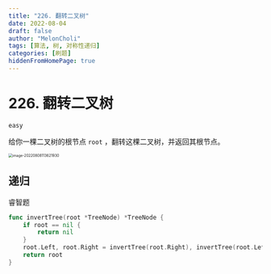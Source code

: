 ```yaml
---
title: "226. 翻转二叉树"
date: 2022-08-04
draft: false
author: "MelonCholi"
tags: [算法, 树, 对称性递归]
categories: [刷题]
hiddenFromHomePage: true
---
```


# 226. 翻转二叉树

`easy`

给你一棵二叉树的根节点 `root` ，翻转这棵二叉树，并返回其根节点。

<img src="https://markdown-1303167219.cos.ap-shanghai.myqcloud.com/image-20220808113621930.png" alt="image-20220808113621930" style="zoom:50%;" />

## 递归

睿智题

```go
func invertTree(root *TreeNode) *TreeNode {
	if root == nil {
		return nil
	}
	root.Left, root.Right = invertTree(root.Right), invertTree(root.Left)
	return root
}
```

